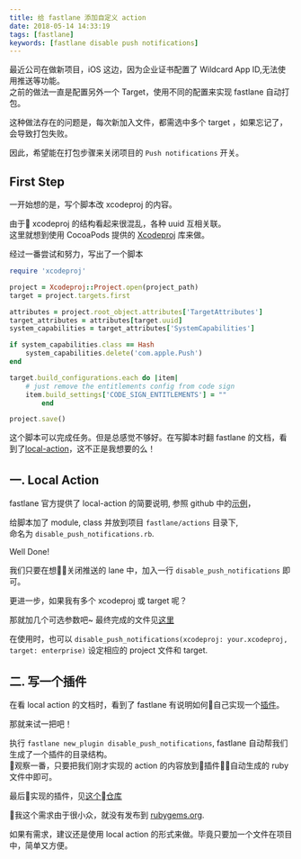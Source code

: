 ```yaml
---
title: 给 fastlane 添加自定义 action
date: 2018-05-14 14:33:19
tags: [fastlane]
keywords: [fastlane disable push notifications]
---
```


最近公司在做新项目，iOS 这边，因为企业证书配置了 Wildcard App ID,无法使用推送等功能。  
之前的做法一直是配置另外一个 Target，使用不同的配置来实现 fastlane 自动打包。

这种做法存在的问题是，每次新加入文件，都需选中多个 target ，如果忘记了，会导致打包失败。

因此，希望能在打包步骤来关闭项目的 `Push notifications` 开关。

## First Step
一开始想的是，写个脚本改 xcodeproj 的内容。  

由于 xcodeproj 的结构看起来很混乱，各种 uuid 互相关联。  
这里就想到使用 CocoaPods 提供的 [Xcodeproj](https://github.com/CocoaPods/Xcodeproj) 库来做。

经过一番尝试和努力，写出了一个脚本

```ruby
require 'xcodeproj'

project = Xcodeproj::Project.open(project_path)
target = project.targets.first

attributes = project.root_object.attributes['TargetAttributes']
target_attributes = attributes[target.uuid]
system_capabilities = target_attributes['SystemCapabilities']

if system_capabilities.class == Hash
    system_capabilities.delete('com.apple.Push')
end

target.build_configurations.each do |item|
    # just remove the entitlements config from code sign
    item.build_settings['CODE_SIGN_ENTITLEMENTS'] = ""
        end

project.save()

```

这个脚本可以完成任务。但是总感觉不够好。在写脚本时翻 fastlane 的文档，看到了[local-action](https://docs.fastlane.tools/plugins/create-plugin/#local-actions)，这不正是我想要的么！

## 一. Local Action

fastlane 官方提供了 local-action 的简要说明, 参照 github 中的[示例](https://github.com/fastlane/fastlane/blob/master/fastlane/actions/test_sample_code.rb)，

给脚本加了 module, class 并放到项目 `fastlane/actions` 目录下,  
命名为 `disable_push_notifications.rb`. 

Well Done! 

我们只要在想关闭推送的 lane 中，加入一行 `disable_push_notifications` 即可。

更进一步，如果我有多个 xcodeproj 或 target 呢？

那就加几个可选参数吧~ 最终完成的文件见[这里](https://github.com/tgz/fastlane-plugin-disable_push_nogifications/blob/master/lib/fastlane/plugin/disable_push_notifications/actions/disable_push_notifications_action.rb)

在使用时，也可以 `disable_push_notifications(xcodeproj: your.xcodeproj, target: enterprise)` 设定相应的 project 文件和 target.

## 二. 写一个插件

在看 local action 的文档时，看到了 fastlane 有说明如何自己实现一个[插件](https://docs.fastlane.tools/plugins/create-plugin/#create-your-own-plugin)。

那就来试一把吧！

执行 `fastlane new_plugin disable_push_notifications`, fastlane 自动帮我们生成了一个插件的目录结构。  
观察一番，只要把我们刚才实现的 action 的内容放到插件自动生成的 ruby 文件中即可。


最后实现的插件，见[这个仓库](https://github.com/tgz/fastlane-plugin-disable_push_nogifications)

我这个需求由于很小众，就没有发布到 [rubygems.org](https://rubygems.org/).

如果有需求，建议还是使用 local action 的形式来做。毕竟只要加一个文件在项目中，简单又方便。



